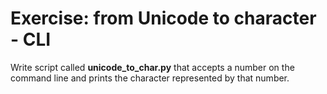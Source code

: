 # Exercise: from Unicode to character - CLI


Write script called **unicode_to_char.py** that accepts a number on the command line and prints the character represented by that number.
